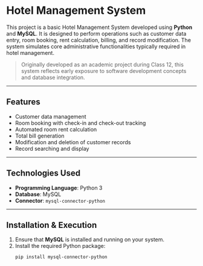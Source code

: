# Hotel Management System

This project is a basic Hotel Management System developed using **Python** and **MySQL**. It is designed to perform operations such as customer data entry, room booking, rent calculation, billing, and record modification. The system simulates core administrative functionalities typically required in hotel management.

> Originally developed as an academic project during Class 12, this system reflects early exposure to software development concepts and database integration.

---

## Features

- Customer data management
- Room booking with check-in and check-out tracking
- Automated room rent calculation
- Total bill generation
- Modification and deletion of customer records
- Record searching and display

---

## Technologies Used

- **Programming Language**: Python 3  
- **Database**: MySQL  
- **Connector**: `mysql-connector-python`  

---

## Installation & Execution

1. Ensure that **MySQL** is installed and running on your system.
2. Install the required Python package:
   ```bash
   pip install mysql-connector-python
